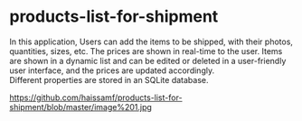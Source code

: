 # products-list-for-shipment

In this application, Users can add the items to be shipped, with their photos, quantities, sizes, etc.
The prices are shown in real-time to the user. 
Items are shown in a dynamic list and can be edited or deleted in a user-friendly user interface, and the prices are updated accordingly.  
Different properties are stored in an SQLite database.


https://github.com/haissamf/products-list-for-shipment/blob/master/image%201.jpg
